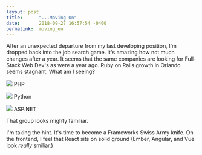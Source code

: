 ```yaml
---
layout: post
title:      "...Moving On"
date:       2018-09-27 16:57:54 -0400
permalink:  moving_on
---
```



After an unexpected departure from my last developing position, I'm dropped back into the job search game. It's amazing how not much changes after a year. It seems that the same companies are looking for Full-Stack Web Dev's as were a year ago. Ruby on Rails growth in Orlando seems stagnant. What am I seeing?

![](https://avatars1.githubusercontent.com/u/25158)
PHP

![](https://speckbitx3.s3.amazonaws.com/media/collections/python.jpg)
Python

![](http://www.thexpertinfotech.com/assets/images/art/asp.net-training-overview-xpert-%20infotech.jpg)
ASP.NET

That group looks mighty familiar.

I'm taking the hint. It's time to become a Frameworks Swiss Army knife. On the frontend, I feel that React sits on solid ground (Ember, Angular, and Vue look *really* smiliar.) 


